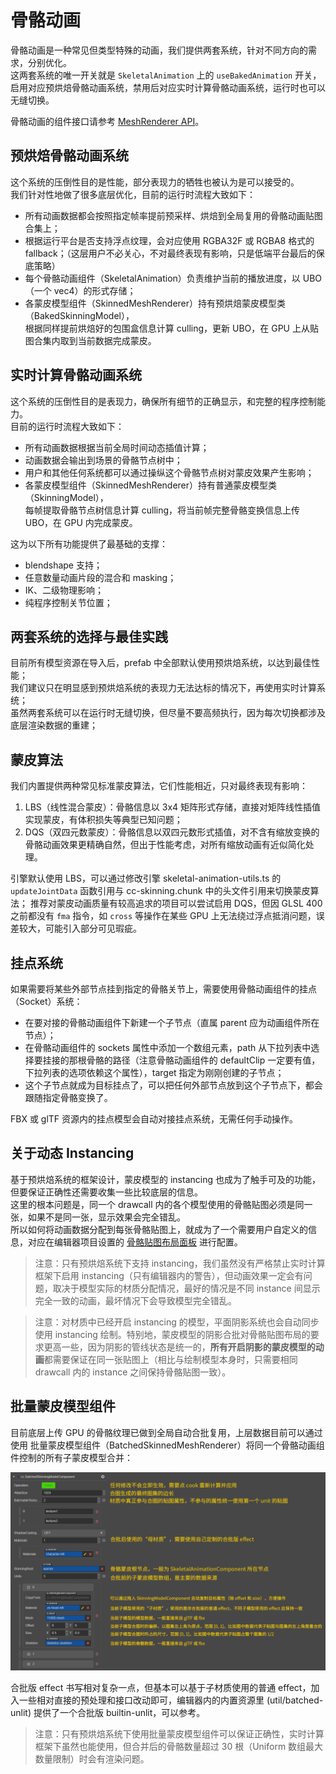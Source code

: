
# 骨骼动画

骨骼动画是一种常见但类型特殊的动画，我们提供两套系统，针对不同方向的需求，分别优化。<br>
这两套系统的唯一开关就是 `SkeletalAnimation` 上的 `useBakedAnimation` 开关，<br>
启用对应预烘焙骨骼动画系统，禁用后对应实时计算骨骼动画系统，运行时也可以无缝切换。

骨骼动画的组件接口请参考 [MeshRenderer API](https://docs.cocos.com/creator/3.0/api/zh/classes/animation.skeletalanimation.html)。

## 预烘焙骨骼动画系统

这个系统的压倒性目的是性能，部分表现力的牺牲也被认为是可以接受的。<br>
我们针对性地做了很多底层优化，目前的运行时流程大致如下：
* 所有动画数据都会按照指定帧率提前预采样、烘焙到全局复用的骨骼动画贴图合集上；
* 根据运行平台是否支持浮点纹理，会对应使用 RGBA32F 或 RGBA8 格式的 fallback；（这层用户不必关心，不对最终表现有影响，只是低端平台最后的保底策略）
* 每个骨骼动画组件（SkeletalAnimation）负责维护当前的播放进度，以 UBO（一个 vec4）的形式存储；
* 各蒙皮模型组件（SkinnedMeshRenderer）持有预烘焙蒙皮模型类（BakedSkinningModel），<br>
  根据同样提前烘焙好的包围盒信息计算 culling，更新 UBO，在 GPU 上从贴图合集内取到当前数据完成蒙皮。

## 实时计算骨骼动画系统

这个系统的压倒性目的是表现力，确保所有细节的正确显示，和完整的程序控制能力。<br>
目前的运行时流程大致如下：
* 所有动画数据根据当前全局时间动态插值计算；
* 动画数据会输出到场景的骨骼节点树中；
* 用户和其他任何系统都可以通过操纵这个骨骼节点树对蒙皮效果产生影响；
* 各蒙皮模型组件（SkinnedMeshRenderer）持有普通蒙皮模型类（SkinningModel），<br>
  每帧提取骨骼节点树信息计算 culling，将当前帧完整骨骼变换信息上传 UBO，在 GPU 内完成蒙皮。

这为以下所有功能提供了最基础的支撑：
* blendshape 支持；
* 任意数量动画片段的混合和 masking；
* IK、二级物理影响；
* 纯程序控制关节位置；

## 两套系统的选择与最佳实践

目前所有模型资源在导入后，prefab 中全部默认使用预烘焙系统，以达到最佳性能；<br>
我们建议只在明显感到预烘焙系统的表现力无法达标的情况下，再使用实时计算系统；<br>
虽然两套系统可以在运行时无缝切换，但尽量不要高频执行，因为每次切换都涉及底层渲染数据的重建；<br>

## 蒙皮算法

我们内置提供两种常见标准蒙皮算法，它们性能相近，只对最终表现有影响：

1. LBS（线性混合蒙皮）：骨骼信息以 3x4 矩阵形式存储，直接对矩阵线性插值实现蒙皮，有体积损失等典型已知问题；
3. DQS（双四元数蒙皮）：骨骼信息以双四元数形式插值，对不含有缩放变换的骨骼动画效果更精确自然，但出于性能考虑，对所有缩放动画有近似简化处理。

引擎默认使用 LBS，可以通过修改引擎 skeletal-animation-utils.ts 的 `updateJointData` 函数引用与 cc-skinning.chunk 中的头文件引用来切换蒙皮算法；
推荐对蒙皮动画质量有较高追求的项目可以尝试启用 DQS，但因 GLSL 400 之前都没有 `fma` 指令，如 `cross` 等操作在某些 GPU 上无法绕过浮点抵消问题，误差较大，可能引入部分可见瑕疵。

## 挂点系统

如果需要将某些外部节点挂到指定的骨骼关节上，需要使用骨骼动画组件的挂点（Socket）系统：
* 在要对接的骨骼动画组件下新建一个子节点（直属 parent 应为动画组件所在节点）；
* 在骨骼动画组件的 sockets 属性中添加一个数组元素，path 从下拉列表中选择要挂接的那根骨骼的路径（注意骨骼动画组件的 defaultClip 一定要有值，下拉列表的选项依赖这个属性），target 指定为刚刚创建的子节点；
* 这个子节点就成为目标挂点了，可以把任何外部节点放到这个子节点下，都会跟随指定骨骼变换了。

FBX 或 glTF 资源内的挂点模型会自动对接挂点系统，无需任何手动操作。

## 关于动态 Instancing

基于预烘焙系统的框架设计，蒙皮模型的 instancing 也成为了触手可及的功能，但要保证正确性还需要收集一些比较底层的信息。<br>
这里的根本问题是，同一个 drawcall 内的各个模型使用的骨骼贴图必须是同一张，如果不是同一张，显示效果会完全错乱。<br>
所以如何将动画数据分配到每张骨骼贴图上，就成为了一个需要用户自定义的信息，对应在编辑器项目设置的 [骨骼贴图布局面板](../../editor/project/joints-texture-layout.md) 进行配置。<br>

> 注意：只有预烘焙系统下支持 instancing，我们虽然没有严格禁止实时计算框架下启用 instancing（只有编辑器内的警告），但动画效果一定会有问题，取决于模型实际的材质分配情况，最好的情况是不同 instance 间显示完全一致的动画，最坏情况下会导致模型完全错乱。

> 注意：对材质中已经开启 instancing 的模型，平面阴影系统也会自动同步使用 instancing 绘制。特别地，蒙皮模型的阴影合批对骨骼贴图布局的要求更高一些，因为阴影的管线状态是统一的，**所有开启阴影的蒙皮模型的动画**都需要保证在同一张贴图上（相比与绘制模型本身时，只需要相同 drawcall 内的 instance 之间保持骨骼贴图一致）。

## 批量蒙皮模型组件

目前底层上传 GPU 的骨骼纹理已做到全局自动合批复用，上层数据目前可以通过使用 批量蒙皮模型组件（BatchedSkinnedMeshRenderer）将同一个骨骼动画组件控制的所有子蒙皮模型合并：

![](batched-skinning-model-component.png)

合批版 effect 书写相对复杂一点，但基本可以基于子材质使用的普通 effect，加入一些相对直接的预处理和接口改动即可，编辑器内的内置资源里 (util/batched-unlit) 提供了一个合批版 builtin-unlit，可以参考。

> 注意：只有预烘焙系统下使用批量蒙皮模型组件可以保证正确性，实时计算框架下虽然也能使用，但合并后的骨骼数量超过 30 根（Uniform 数组最大数量限制）时会有渲染问题。
